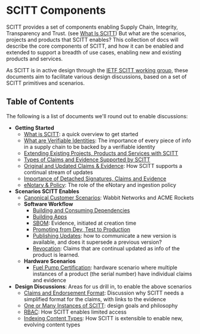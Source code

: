 # SCITT Components

SCITT provides a set of components enabling Supply Chain, Integrity, Transparency and Trust. 
(see [What Is SCITT][WHAT_IS_SCITT])
But what are the scenarios, projects and products that SCITT enables?
This collection of docs will describe the core components of SCITT, and how it can be enabled and extended to support a breadth of use cases, enabling new and existing products and services.

As SCITT is in active design through the [IETF SCITT working group][SCITT_IETF_WG], these documents aim to facilitate various design discussions, based on a set of SCITT primitives and scenarios.

## Table of Contents

The following is a list of documents we'll round out to enable discussions:

- **Getting Started**
  - [What is SCITT][WHAT_IS_SCITT]: a quick overview to get started
  - [What are Verifiable Identities](scitt-components/verifiable-identities.md): The importance of every piece of info in a supply chain to be backed by a verifiable identity
  - [Extending Existing Projects, Products and Services with SCITT](scenarios/extending-existing-services.md)
  - [Types of Claims and Evidence Supported by SCITT](scitt-components/types-claims-evidence.md)
  - [Original and Updated Claims & Evidence](scitt-components/categories-of-claims-evidence.md): How SCITT supports a continual stream of updates
  - [Importance of Detached Signatures, Claims and Evidence](scitt-components/detached-artifacts.md)
  - [eNotary & Policy](assets/enotary.svg): The role of the eNotary and ingestion policy
- **Scenarios SCITT Enables**
  - [Canonical Customer Scenarios](canonical-customers.md): Wabbit Networks and ACME Rockets
  - **Software Workflow**
    - [Building and Consuming Dependencies](scenarios/building-dependencies.md)
    - [Building Apps](scenarios/building.md)
    - [SBOM](scenarios/sbom.md): Evidence, initiated at creation time
    - [Promoting from Dev, Test to Production](scenarios/promoting-dev-test-prod.md)
    - [Publishing Updates](scenarios/publishing-updates.md): how to communicate a new version is available, and does it supersede a previous version?
    - [Revocation](scenarios/redirection-revocation.md): Claims that are continual updated as info of the product is learned.
  - **Hardware Scenarios**
    - [Fuel Pump Certification](scenarios/fuel-pump.md): hardware scenario where multiple instances of a product (the serial number) have individual claims and evidence
- **Design Discussions**: Areas for us drill in, to enable the above scenarios
  - [Claims and Endorsement Format](scitt-components/claim-endorsement-spec.md): Discussion why SCITT needs a simplified format for the claims, with links to the evidence
  - [One or Many Instances of SCITT](./scitt-components/one-or-many-instances.md): design goals and philosophy
  - [RBAC](scitt-components/scitt-rbac.md): How SCITT enables limited access
  - [Indexing Content Types](scitt-components/scitt-indexing.md): How SCITT is extensible to enable new, evolving content types

[SCITT_IETF_WG]:  https://datatracker.ietf.org/group/scitt/
[WHAT_IS_SCITT]:  https://ietf-scitt.github.io/scitt-web/